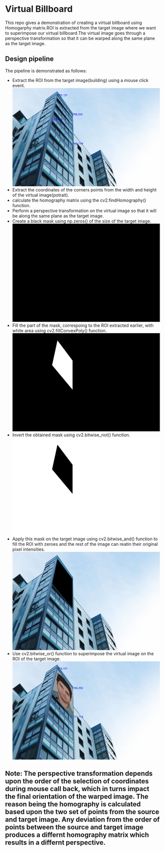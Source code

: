 # Virtual Billboard
This repo gives a demonstration of creating a virtual billboard using Homogarphy matrix.ROI is extracted from the target image where we want to superimpose our virtual billboard.The virtual image goes through a perspective transformation so that it can be warped along the same plane as the target image. 

## Design pipeline
The pipeline is demonstrated as follows:
* Extract the ROI from the target image(building) using a mouse click event.
![ROI Image](Intermediate%20_Output/Building_ROI_Coordinate.png?raw=true)
* Extract the coordinates of the corners points from the width and height of the virtual image(potrait).
* calculate the homography matrix using the cv2.findHomography() function.
* Perform a perspective transformation on the virtual image so that it will be along the same plane as the target image.
* Create a black mask using np.zeros() of the size of the target image.
![Black Mask](Intermediate%20_Output/Black_Mask.png?raw=true)
* Fill the part of the mask, correspoing to the ROI extracted earlier, with white area using cv2.fillConvexPoly() function. 
![Filled Mask](Intermediate%20_Output/Filled_Mask.png?raw=true)
* Invert the obtained mask using cv2.bitwise_not() function.
![Inverted Mask](Intermediate%20_Output/Inverted_Filled_Mask.png?raw=true)
* Apply this mask on the target image using cv2.bitwise_and() function to fill the ROI with zeroes and the rest of the image can reatin their original pixel intensities.
![Mask on Target Image](Intermediate%20_Output/Inverted_filled_mask_on_target_image.png?raw=true)
* Use cv2.bitwise_or() function to superimpose the virtual image on the ROI of the target image.
![Final Output](/Warped_Images/Final_Warped_Image.png?raw=true)

## Note: The perspective transformation depends upon the order of the selection of coordinates during mouse call back, which in turns impact the final orientation of the warped image. The reason being the homography is calculated based upon the two set of points from the source and target image. Any deviation from the order of points between the source and target image produces a differnt homography matrix which results in a differnt perspective. 
